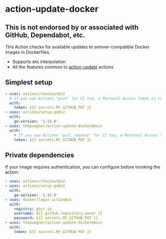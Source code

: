 # action-update-docker

## This is not endorsed by or associated with GitHub, Dependabot, etc.

This Action checks for available updates to semver-compatible Docker images in Dockerfiles.

* Supports `ARG` interpolation
* All the features common to [action-update](https://github.com/thepwagner/action-update) actions

## Simplest setup

```yaml
- uses: actions/checkout@v2
  # If you use Actions "push" for CI too, a Personal Access Token is required for update PRs to trigger
  with:
    token: ${{ secrets.MY_GITHUB_PAT }}
- uses: actions/setup-go@v2
  with:
    go-version: '1.15.0'
- uses: thepwagner/action-update-docker@main
  with:
    # If you use Actions "pull_request" for CI too, a Personal Access Token is required for update PRs to trigger
    token: ${{ secrets.MY_GITHUB_PAT }}
```

## Private dependencies

If your image requires authentication, you can configure before invoking the action:

```yaml
- uses: actions/checkout@v2
- uses: actions/setup-go@v2
  with:
    go-version: '1.15.0'
- uses: docker/login-action@v1
  with:
    registry: ghcr.io
    username: ${{ github.repository_owner }}
    password: ${{ secrets.MY_GITHUB_PAT }}
- uses: thepwagner/action-update-docker@main
  with:
    token: ${{ secrets.MY_GITHUB_PAT }}
```
